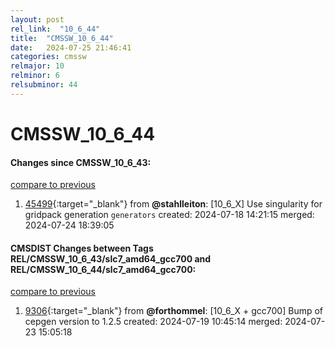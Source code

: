 ```yaml
---
layout: post
rel_link:  "10_6_44"
title:  "CMSSW_10_6_44"
date:   2024-07-25 21:46:41
categories: cmssw
relmajor: 10
relminor: 6
relsubminor: 44
---
```


# CMSSW_10_6_44
#### Changes since CMSSW_10_6_43:
[compare to previous](https://github.com/cms-sw/cmssw/compare/CMSSW_10_6_43...CMSSW_10_6_44)



1. [45499](http://github.com/cms-sw/cmssw/pull/45499){:target="_blank"}  from **@stahlleiton**: [10_6_X] Use singularity for gridpack generation `generators` created: 2024-07-18 14:21:15 merged: 2024-07-24 18:39:05

#### CMSDIST Changes between Tags REL/CMSSW_10_6_43/slc7_amd64_gcc700 and REL/CMSSW_10_6_44/slc7_amd64_gcc700:
[compare to previous](https://github.com/cms-sw/cmsdist/compare/REL/CMSSW_10_6_43/slc7_amd64_gcc700...REL/CMSSW_10_6_44/slc7_amd64_gcc700)



1. [9306](http://github.com/cms-sw/cmsdist/pull/9306){:target="_blank"}  from **@forthommel**: [10_6_X + gcc700] Bump of cepgen version to 1.2.5 created: 2024-07-19 10:45:14 merged: 2024-07-23 15:05:18
